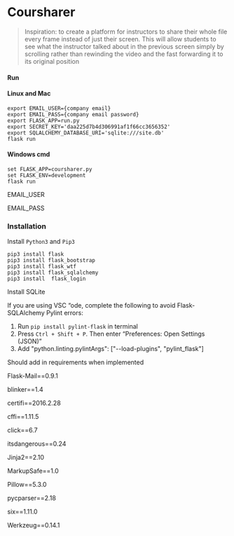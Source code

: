# Coursharer

> Inspiration: to create a platform for instructors to share their whole file every frame instead of just their screen. This will allow students to see what the instructor talked about in the previous screen simply by scrolling rather than rewinding the video and the fast forwarding it to its original position

#### Run

#### Linux and Mac

```terminal
export EMAIL_USER={company email}
export EMAIL_PASS={company email password}
export FLASK_APP=run.py
export SECRET_KEY='daa225d7b4d306991af1f66cc3656352'
export SQLALCHEMY_DATABASE_URI='sqlite:///site.db'
flask run
```

#### Windows cmd

```Linux
set FLASK_APP=coursharer.py
set FLASK_ENV=development
flask run
```

EMAIL_USER

EMAIL_PASS

### Installation

Install `Python3` and `Pip3`

```Linux
pip3 install flask
pip3 install flask_bootstrap
pip3 install flask_wtf
pip3 install flask_sqlalchemy
pip3 install  flask_login
```

Install SQLite

If you are using VSC “ode, complete the following to avoid Flask-SQLAlchemy Pylint errors:

1. Run `pip install pylint-flask` in terminal
2. Press `Ctrl + Shift + P`. Then enter “Preferences: Open Settings (JSON)”
3. Add "python.linting.pylintArgs": ["--load-plugins", "pylint_flask"]



Should add in requirements when implemented

Flask-Mail==0.9.1

blinker==1.4

certifi==2016.2.28

cffi==1.11.5

click==6.7

itsdangerous==0.24

Jinja2==2.10

MarkupSafe==1.0

Pillow==5.3.0

pycparser==2.18

six==1.11.0

Werkzeug==0.14.1